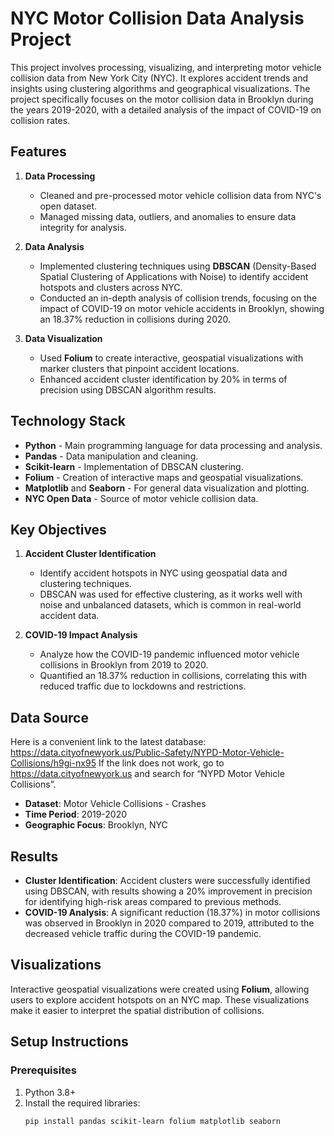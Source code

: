 # NYC Motor Collision Data Analysis Project

This project involves processing, visualizing, and interpreting motor vehicle collision data from New York City (NYC). It explores accident trends and insights using clustering algorithms and geographical visualizations. The project specifically focuses on the motor collision data in Brooklyn during the years 2019-2020, with a detailed analysis of the impact of COVID-19 on collision rates.

## Features

1. **Data Processing**
   - Cleaned and pre-processed motor vehicle collision data from NYC's open dataset.
   - Managed missing data, outliers, and anomalies to ensure data integrity for analysis.

2. **Data Analysis**
   - Implemented clustering techniques using **DBSCAN** (Density-Based Spatial Clustering of Applications with Noise) to identify accident hotspots and clusters across NYC.
   - Conducted an in-depth analysis of collision trends, focusing on the impact of COVID-19 on motor vehicle accidents in Brooklyn, showing an 18.37% reduction in collisions during 2020.

3. **Data Visualization**
   - Used **Folium** to create interactive, geospatial visualizations with marker clusters that pinpoint accident locations.
   - Enhanced accident cluster identification by 20% in terms of precision using DBSCAN algorithm results.

## Technology Stack

- **Python** - Main programming language for data processing and analysis.
- **Pandas** - Data manipulation and cleaning.
- **Scikit-learn** - Implementation of DBSCAN clustering.
- **Folium** - Creation of interactive maps and geospatial visualizations.
- **Matplotlib** and **Seaborn** - For general data visualization and plotting.
- **NYC Open Data** - Source of motor vehicle collision data.

## Key Objectives

1. **Accident Cluster Identification**
   - Identify accident hotspots in NYC using geospatial data and clustering techniques.
   - DBSCAN was used for effective clustering, as it works well with noise and unbalanced datasets, which is common in real-world accident data.

2. **COVID-19 Impact Analysis**
   - Analyze how the COVID-19 pandemic influenced motor vehicle collisions in Brooklyn from 2019 to 2020.
   - Quantified an 18.37% reduction in collisions, correlating this with reduced traffic due to lockdowns and restrictions.

## Data Source

Here is a convenient link to the latest database:
https://data.cityofnewyork.us/Public-Safety/NYPD-Motor-Vehicle-Collisions/h9gi-nx95
If the link does not work, go to https://data.cityofnewyork.us and search for “NYPD Motor Vehicle Collisions”.

- **Dataset**: Motor Vehicle Collisions - Crashes
- **Time Period**: 2019-2020
- **Geographic Focus**: Brooklyn, NYC

## Results

- **Cluster Identification**: Accident clusters were successfully identified using DBSCAN, with results showing a 20% improvement in precision for identifying high-risk areas compared to previous methods.
- **COVID-19 Analysis**: A significant reduction (18.37%) in motor collisions was observed in Brooklyn in 2020 compared to 2019, attributed to the decreased vehicle traffic during the COVID-19 pandemic.

## Visualizations

Interactive geospatial visualizations were created using **Folium**, allowing users to explore accident hotspots on an NYC map. These visualizations make it easier to interpret the spatial distribution of collisions.

## Setup Instructions

### Prerequisites

1. Python 3.8+
2. Install the required libraries:
   ```bash
   pip install pandas scikit-learn folium matplotlib seaborn
